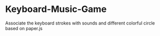 # Keyboard-Music-Game
Associate the keyboard strokes with sounds and different colorful circle based on paper.js
